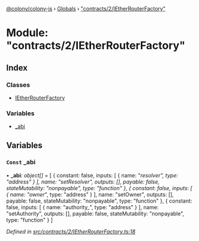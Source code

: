 [@colony/colony-js](../README.md) › [Globals](../globals.md) › ["contracts/2/IEtherRouterFactory"](_contracts_2_ietherrouterfactory_.md)

# Module: "contracts/2/IEtherRouterFactory"

## Index

### Classes

* [IEtherRouterFactory](../classes/_contracts_2_ietherrouterfactory_.ietherrouterfactory.md)

### Variables

* [_abi](_contracts_2_ietherrouterfactory_.md#const-_abi)

## Variables

### `Const` _abi

• **_abi**: *object[]* = [
  {
    constant: false,
    inputs: [
      {
        name: "_resolver",
        type: "address"
      }
    ],
    name: "setResolver",
    outputs: [],
    payable: false,
    stateMutability: "nonpayable",
    type: "function"
  },
  {
    constant: false,
    inputs: [
      {
        name: "owner_",
        type: "address"
      }
    ],
    name: "setOwner",
    outputs: [],
    payable: false,
    stateMutability: "nonpayable",
    type: "function"
  },
  {
    constant: false,
    inputs: [
      {
        name: "authority_",
        type: "address"
      }
    ],
    name: "setAuthority",
    outputs: [],
    payable: false,
    stateMutability: "nonpayable",
    type: "function"
  }
]

*Defined in [src/contracts/2/IEtherRouterFactory.ts:18](https://github.com/JoinColony/colonyJS/blob/2830301/src/contracts/2/IEtherRouterFactory.ts#L18)*
